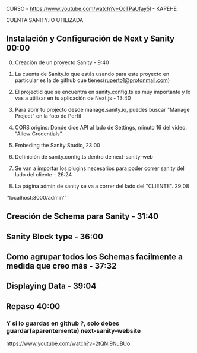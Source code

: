 CURSO - https://www.youtube.com/watch?v=OcTPaUfay5I - KAPEHE

CUENTA SANITY.IO UTILIZADA

## Instalación y Configuración de Next y Sanity 00:00

0. Creación de un proyecto Sanity - 9:40

1. La cuenta de Sanity.io que estás usando para este proyecto en particular es
   la de github que tienes(ruperto1@protonmail.com)

2. El projectId que se encuentra en sanity.config.ts es muy importante y lo vas
   a utilizar en tu aplicación de Next.js - 13:40

3. Para abrir tu projecto desde manage.sanity.io, puedes buscar "Manage Project" en la foto de Perfil

4. CORS origins: Donde dice API al lado de Settings, minuto 16 del video. "Allow Credentials"

5. Embeding the Sanity Studio, 23:00

6. Definición de sanity.config.ts dentro de next-sanity-web

7. Se van a importar los plugins necesarios para poder correr sanity del lado del cliente - 26:24

8. La página admin de sanity se va a correr del lado del "CLIENTE". 29:08

''localhost:3000/admin''

## Creación de Schema para Sanity - 31:40

## Sanity Block type - 36:00

## Como agrupar todos los Schemas facilmente a medida que creo más - 37:32

## Displaying Data - 39:04

## Repaso 40:00


### Y si lo guardas en github ?, solo debes guardar(aparentemente)  next-sanity-website 

https://www.youtube.com/watch?v=2tQNI9NuBUo
